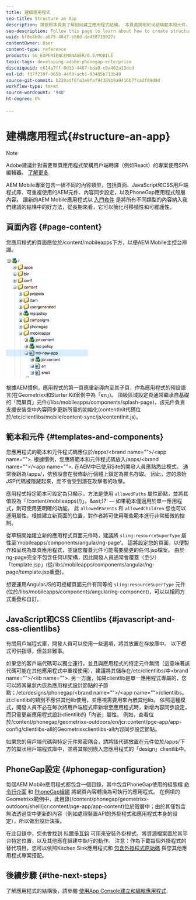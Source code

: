 ```yaml
---
title: 建構應用程式
seo-title: Structure an App
description: 請依照本頁面了解如何建立應用程式結構。 本頁面說明如何結構範本和元件，以及JavaScript和CSS Clientlibs的相關資訊。
seo-description: Follow this page to learn about how to create structure of an app. This page describes how to structure templates and components along with information on JavaScript and CSS Clientlibs.
uuid: bf0e8b0c-a075-4847-b56d-de458715027c
contentOwner: User
content-type: reference
products: SG_EXPERIENCEMANAGER/6.5/MOBILE
topic-tags: developing-adobe-phonegap-enterprise
discoiquuid: c614a7ff-0d13-4407-bda0-c0a402a13dcd
exl-id: f37f239f-065b-44f8-acb1-93485b713b49
source-git-commit: b220adf6fa3e9faf94389b9a9416b7fca2f89d9d
workflow-type: tm+mt
source-wordcount: '940'
ht-degree: 0%

---
```


# 建構應用程式{#structure-an-app}

>[!NOTE]
>
>Adobe建議針對需要單頁應用程式架構用戶端轉譯（例如React）的專案使用SPA編輯器。 [了解更多](/help/sites-developing/spa-overview.md).

AEM Mobile專案包含一組不同的內容類型，包括頁面、JavaScript和CSS用戶端程式庫、可重複使用的AEM元件、內容同步設定，以及PhoneGap應用程式殼層內容。 讓新的AEM Mobile應用程式以 [入門套件](https://github.com/Adobe-Marketing-Cloud-Apps/aem-phonegap-starter-kit) 是將所有不同類型的內容納入我們建議的結構中的好方法，從長期來看，它可以簡化可移植性和可維護性。

## 頁面內容 {#page-content}

您應用程式的頁面應位於/content/mobileapps下方，以便AEM Mobile主控台辨識。

![chlimage_1-52](assets/chlimage_1-52.png)

根據AEM慣例，應用程式的第一頁應重新導向至其子頁，作為應用程式的預設語言(在Geometrixx和Starter Kit案例中為「en」)。 頂級區域設定頁通常繼承自基礎的「閃屏頁」元件(/libs/mobileapps/components/splash-page)，該元件負責支援安裝空中內容同步更新所需的初始化(contentInit代碼位於/etc/clientlibs/mobile/content-sync/js/contentInit.js)。

## 範本和元件 {#templates-and-components}

您應用程式的範本和元件程式碼應位於/apps/&lt;brand name=&quot;&quot;>/&lt;app name=&quot;&quot;>. 根據慣例，您應將範本和元件程式碼放入/apps/&lt;brand name=&quot;&quot;>/&lt;app name=&quot;&quot;>. 在AEM中已使用Site的開發人員應熟悉此模式。 通常後跟為/apps/，依預設會在發佈執行個體上鎖定為匿名存取。 因此，您的原始JSP代碼被隱藏起來，而不會受到潛在攻擊者的攻擊。

應用程式特定範本可設定為只顯示，方法是使用 `allowedPaths` 屬性節點，並將其值設為「/content/mobileapps(/)」。&amp;ast;)?&#39;  — 如果範本僅適用於單一應用程式，則可使用更明確的功能。 此 `allowedParents` 和 `allowedChildren` 您也可以運用屬性，根據建立新頁面的位置，對作者將可使用哪些範本進行非常細微的控制。

從草稿開始建立新的應用程式頁面元件時，建議將 `sling:resourceSuperType` 屬性至&#39;mobileapps/components/angular/ng-page&#39;。 這將設定您的頁面，以便製作和呈現為單頁應用程式，並讓您覆蓋元件可能需要變更的任何.jsp檔案。 由於ng-page完全不包含任何UI架構，因此開發人員通常會覆蓋（至少）「template.jsp」(從/libs/mobileapps/components/angular/ng-page/template.jsp重疊)。

想要運用AngularJS的可授權頁面元件有同等的 `sling:resourceSuperType` 元件(位於/libs/mobileapps/components/angular/ng-component)，可以以相同方式重疊和自訂。

## JavaScript和CSS Clientlibs {#javascript-and-css-clientlibs}

有關用戶端程式庫，開發人員可以使用一些選項，將其放置在存放庫中。 以下模式可供指導，但並非難事。

如果您的客戶端代碼可以獨立運行，並且與應用程式的特定元件無關（這意味著該代碼可能在其他應用程式中重複使用），建議將其儲存在/etc/clientlibs/中&lt;brand name=&quot;&quot;>/&lt;lib name=&quot;&quot;>. 另一方面，如果clientlib是單一應用程式專屬的，您可以將其巢狀內嵌為應用程式設計節點的子節點；/etc/designs/phonegap/&lt;brand name=&quot;&quot;>/&lt;app name=&quot;&quot;>/clientlibs。 此clientlib的類別不應供其他lib使用，並應視需要用來內嵌其他lib。 依照這種模式，開發人員不必在每次將用戶端程式庫新增至應用程式時，新增內容同步設定，而只需更新應用程式設計clientlib的「內嵌」屬性。 例如，查看位於/content/phonegap/geometrixx-outdoors/en/jcr:content/pge-app/app-config/clientlibs-all的Geometrixxclientlibs-all內容同步設定節點。

如果您的用戶端代碼與特定元件緊密耦合，請將該代碼放置在元件位於/apps/下方的巢狀用戶端程式庫中，並將其類別嵌入您應用程式的「design」clientlib中。

## PhoneGap設定 {#phonegap-configuration}

每個AEM Mobile應用程式都包含一個目錄，其中包含PhoneGap使用的組態檔 [命令行介面](https://github.com/phonegap/phonegap-cli) 和 [PhoneGap組建](https://build.phonegap.com/) 將網頁內容轉換為可執行的應用程式。 在例項的Geometrixx範例中，此目錄(/content/phonegap/geometrixx-outdoors/shell/jcr:content/pge-app/app-content)位於殼層中；由於其僅包含無法透過空中更新的內容（例如處理裝置API的外掛程式和應用程式本身的設定），所以做出設計決策。

在此目錄中，您也會找到 [科爾多瓦鈎](https://cordova.apache.org/docs/en/edge/guide_appdev_hooks_index.md.html#Hooks%20Guide) 可用來安裝外掛程式、將資源檔案置於其平台特定位置，以及其他應在組建中執行的動作。 注意：作為下載每個外掛程式的替代項目，您可以依照Kitchen Sink應用程式和 [包含外掛程式原始碼](https://github.com/blefebvre/aem-phonegap-kitchen-sink/tree/master/content/src/main/content/jcr_root/content/phonegap/kitchen-sink/shell/_jcr_content/pge-app/app-content/phonegap/plugins) 與您其他應用程式專案搭配。

## 後續步驟 {#the-next-steps}

了解應用程式的結構後，請參閱 [使用App Console建立和編輯應用程式](/help/mobile/phonegap-apps-console.md).
